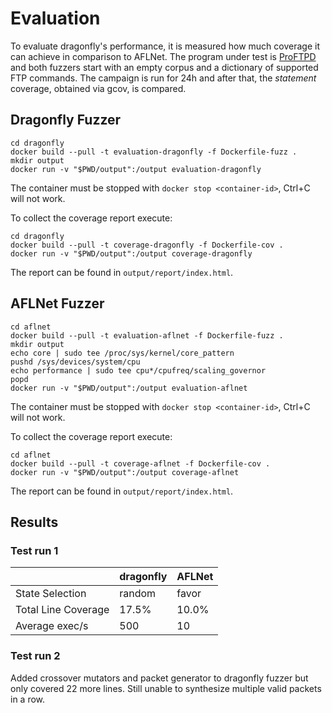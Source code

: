 # Evaluation

To evaluate dragonfly's performance, it is measured how much coverage
it can achieve in comparison to AFLNet.
The program under test is [ProFTPD](http://proftpd.org/) and both fuzzers start with an empty corpus and a dictionary of supported
FTP commands.
The campaign is run for 24h and after that, the _statement_ coverage, obtained via gcov, is compared.

## Dragonfly Fuzzer
```
cd dragonfly
docker build --pull -t evaluation-dragonfly -f Dockerfile-fuzz .
mkdir output
docker run -v "$PWD/output":/output evaluation-dragonfly
```

The container must be stopped with `docker stop <container-id>`, Ctrl+C will not work.

To collect the coverage report execute:
```
cd dragonfly
docker build --pull -t coverage-dragonfly -f Dockerfile-cov .
docker run -v "$PWD/output":/output coverage-dragonfly
```

The report can be found in `output/report/index.html`.

## AFLNet Fuzzer
```
cd aflnet
docker build --pull -t evaluation-aflnet -f Dockerfile-fuzz .
mkdir output
echo core | sudo tee /proc/sys/kernel/core_pattern
pushd /sys/devices/system/cpu
echo performance | sudo tee cpu*/cpufreq/scaling_governor
popd
docker run -v "$PWD/output":/output evaluation-aflnet
```

The container must be stopped with `docker stop <container-id>`, Ctrl+C will not work.

To collect the coverage report execute:
```
cd aflnet
docker build --pull -t coverage-aflnet -f Dockerfile-cov .
docker run -v "$PWD/output":/output coverage-aflnet
```

The report can be found in `output/report/index.html`.

## Results
### Test run 1
|              | dragonfly     | AFLNet |
|--------------|-----------|------------|
| State Selection | random     | favor        |
| Total Line Coverage      | 17.5%  | 10.0%       |
| Average exec/s | 500 | 10 |

### Test run 2
Added crossover mutators and packet generator to dragonfly fuzzer but
only covered 22 more lines. Still unable to synthesize multiple valid packets
in a row.

